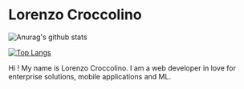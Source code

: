 # Lorenzo Croccolino
![Anurag's github stats](https://github-readme-stats.vercel.app/api?username=crocco95&show_icons=true)

[![Top Langs](https://github-readme-stats.vercel.app/api/top-langs/?username=crocco95)](https://github.com/anuraghazra/github-readme-stats)

Hi ! My name is Lorenzo Croccolino. I am a web developer in love for enterprise solutions, mobile applications and ML.
